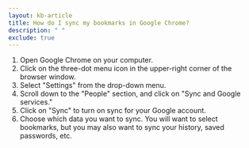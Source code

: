```yaml
---
layout: kb-article
title: How do I sync my bookmarks in Google Chrome?
description: " " 
exclude: true
---
```

1. Open Google Chrome on your computer.
2. Click on the three-dot menu icon in the upper-right corner of the browser window.
3. Select "Settings" from the drop-down menu.
4. Scroll down to the "People" section, and click on "Sync and Google services."
5. Click on "Sync" to turn on sync for your Google account.
6. Choose which data you want to sync. You will want to select bookmarks, but you may also want to sync your history, saved passwords, etc.

